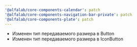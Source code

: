 ```yaml
---
'@alfalab/core-components-calendar': patch
'@alfalab/core-components-navigation-bar-private': patch
'@alfalab/core-components-plate': patch
---
```


- Изменен тип передаваемого размера в Button
- Изменен тип передаваемого размера в IconButton
